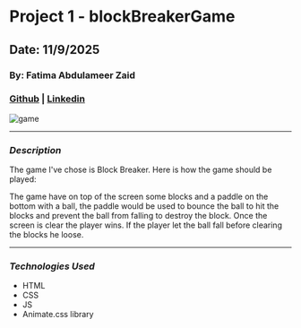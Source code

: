 # Project 1 - blockBreakerGame

## Date: 11/9/2025

### By: Fatima Abdulameer Zaid

### [Github](https://github.com/Fatima-Zaid) |  [Linkedin](www.linkedin.com/in/fatima-zaid-3888b0319)

![game](https://edigitalnetworks.com/wp-content/uploads/2025/06/Google-Block-Breaker.png)

***

### ***Description***

The game I've chose is Block Breaker. Here is how the game should be played:

The game have on top of the screen some blocks and a paddle on the bottom with a ball, the paddle would be used to bounce the ball to hit the blocks and prevent the ball from falling to destroy the block. Once the screen is clear the player wins. If the player let the ball fall before clearing the blocks he loose.
***

### ***Technologies Used***
* HTML
* CSS
* JS
* Animate.css library





